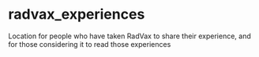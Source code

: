 # radvax_experiences
Location for people who have taken RadVax to share their experience, and for those considering it to read those experiences
